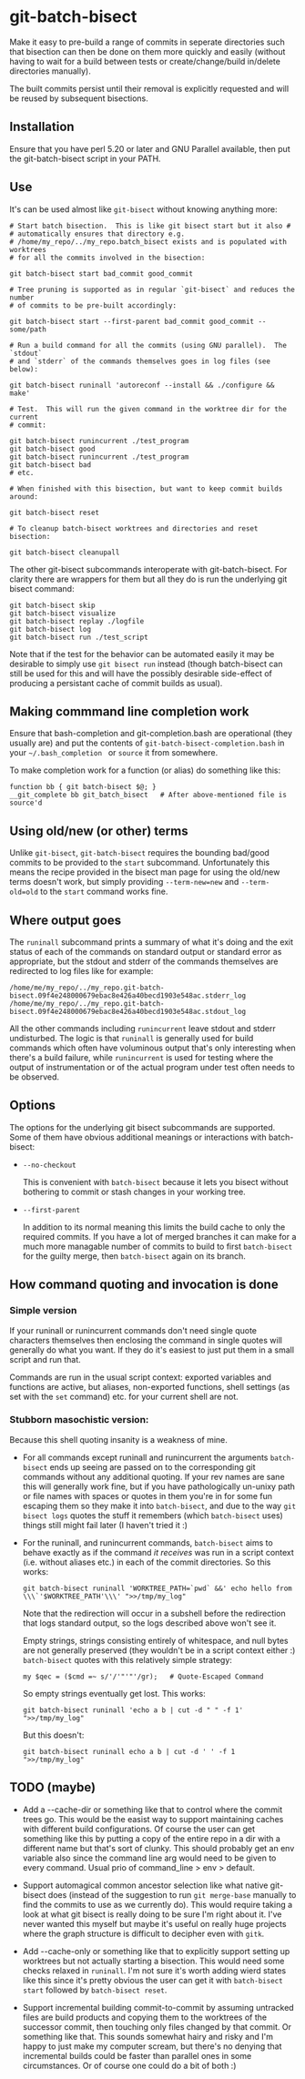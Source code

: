 
# git-batch-bisect

Make it easy to pre-build a range of commits in seperate directories such that
bisection can then be done on them more quickly and easily (without having to
wait for a build between tests or create/change/build in/delete directories
manually).

The built commits persist until their removal is explicitly requested and will
be reused by subsequent bisections.

## Installation

Ensure that you have perl 5.20 or later and GNU Parallel available, then put
the git-batch-bisect script in your PATH.

## Use

It's can be used almost like `git-bisect` without knowing anything more:

```
# Start batch bisection.  This is like git bisect start but it also #
# automatically ensures that directory e.g.
# /home/my_repo/../my_repo.batch_bisect exists and is populated with worktrees
# for all the commits involved in the bisection:

git batch-bisect start bad_commit good_commit

# Tree pruning is supported as in regular `git-bisect` and reduces the number
# of commits to be pre-built accordingly:

git batch-bisect start --first-parent bad_commit good_commit -- some/path

# Run a build command for all the commits (using GNU parallel).  The `stdout`
# and `stderr` of the commands themselves goes in log files (see below):

git batch-bisect runinall 'autoreconf --install && ./configure && make'

# Test.  This will run the given command in the worktree dir for the current
# commit:

git batch-bisect runincurrent ./test_program
git batch-bisect good
git batch-bisect runincurrent ./test_program
git batch-bisect bad
# etc.

# When finished with this bisection, but want to keep commit builds around:

git batch-bisect reset

# To cleanup batch-bisect worktrees and directories and reset bisection:

git batch-bisect cleanupall
```

The other git-bisect subcommands interoperate with git-batch-bisect.  For
clarity there are wrappers for them but all they do is run the underlying git
bisect command:

```
git batch-bisect skip
git batch-bisect visualize
git batch-bisect replay ./logfile
git batch-bisect log
git batch-bisect run ./test_script
```

Note that if the test for the behavior can be automated easily it may be
desirable to simply use `git bisect run` instead (though batch-bisect can still
be used for this and will have the possibly desirable side-effect of producing
a persistant cache of commit builds as usual).

## Making commmand line completion work

Ensure that bash-completion and git-completion.bash are operational (they
usually are) and put the contents of `git-batch-bisect-completion.bash` in your
`~/.bash_completion ` or `source` it from somewhere.

To make completion work for a function (or alias) do something like this:

```
function bb { git batch-bisect $@; }
__git_complete bb git_batch_bisect   # After above-mentioned file is source'd
```

## Using old/new (or other) terms

Unlike `git-bisect`, `git-batch-bisect` requires the bounding bad/good
commits to be provided to the `start` subcommand.  Unfortunately this means
the recipe provided in the bisect man page for using the old/new terms
doesn't work, but simply providing `--term-new=new` and `--term-old=old` to
the `start` command works fine.


## Where output goes

<!-- FIXXME: modify this to cover runinrange if it ever gets added -->

The `runinall` subcommand prints a summary of what it's doing and the exit
status of each of the commands on standard output or standard error as
appropriate, but the stdout and stderr of the commands themselves are
redirected to log files like for example:

```
/home/me/my_repo/../my_repo.git-batch-bisect.09f4e248000679ebac8e426a40becd1903e548ac.stderr_log
/home/me/my_repo/../my_repo.git-batch-bisect.09f4e248000679ebac8e426a40becd1903e548ac.stdout_log
```

All the other commands including `runincurrent` leave stdout and stderr
undisturbed.  The logic is that `runinall` is generally used for build commands
which often have voluminous output that's only interesting when there's a build
failure, while `runincurrent` is used for testing where the output of
instrumentation or of the actual program under test often needs to be observed.

## Options

The options for the underlying git bisect subcommands are supported.  Some of
them have obvious additional meanings or interactions with batch-bisect:

- `--no-checkout`

    This is convenient with `batch-bisect` because it lets you bisect without
    bothering to commit or stash changes in your working tree.

- `--first-parent`

    In addition to its normal meaning this limits the build cache to only the
    required commits.  If you have a lot of merged branches it can make for a
    much more managable number of commits to build to first `batch-bisect` for
    the guilty merge, then `batch-bisect` again on its branch.

## How command quoting and invocation is done

### Simple version

If your runinall or runincurrent commands don't need single quote characters
themselves then enclosing the command in single quotes will generally do what
you want.  If they do it's easiest to just put them in a small script and run
that.

Commands are run in the usual script context: exported variables and functions
are active, but aliases, non-exported functions, shell settings (as set with
the `set` command) etc. for your current shell are not.

### Stubborn masochistic version:

Because this shell quoting insanity is a weakness of mine.

<!-- FIXXME: modify this to cover runinrange if it ever gets added -->
- For all commands except runinall and runincurrent the arguments
`batch-bisect` ends up seeing are passed on to the corresponding git commands
without any additional quoting.  If your rev names are sane this will generally
work fine, but if you have pathologically un-unixy path or file names with
spaces or quotes in them you're in for some fun escaping them so they make it
into `batch-bisect`, and due to the way `git bisect logs` quotes the stuff
it remembers (which `batch-bisect` uses) things still might fail later (I
haven't tried it :)

<!-- FIXME: would be nice to fix the garbage formatting where the first paragraph of a bullet point is not indented but subsequent ones need to be, probably by indending first I guess -->

<!-- FIXXME: modify this to cover runinrange if it ever gets added -->
- For the runinall, and runincurrent commands, `batch-bisect` aims to behave
exactly as if the command *it receives* was run in a script context (i.e.
without aliases etc.) in each of the commit directories.  So this works:

    ```
    git batch-bisect runinall 'WORKTREE_PATH=`pwd` &&' echo hello from \\\`'$WORKTREE_PATH'\\\' ">>/tmp/my_log"
    ```

    Note that the redirection will occur in a subshell before the redirection
    that logs standard output, so the logs described above won't see it.

    Empty strings, strings consisting entirely of whitespace, and null bytes
    are not generally preserved (they wouldn't be in a script context either :)
    `batch-bisect` quotes with this relatively simple strategy:

    ```
    my $qec = ($cmd =~ s/'/'"'"'/gr);   # Quote-Escaped Command
    ```

    So empty strings eventually get lost.  This works:

    ```
    git batch-bisect runinall 'echo a b | cut -d " " -f 1'  ">>/tmp/my_log"
    ```

    But this doesn't:

    ```
    git batch-bisect runinall echo a b | cut -d ' ' -f 1  ">>/tmp/my_log"
    ```

## TODO (maybe)

- Add a --cache-dir or something like that to control where the commit trees
go.  This would be the easist way to support maintaining caches with different
build configurations.  Of course the user can get something like this by putting a copy of the entire repo in a dir with a different name but that's sort of clunky.  This should probably get an env variable also since the command line arg would need to be given to every command.  Usual prio of command_line > env > default.

- Support automagical common ancestor selection like what native git-bisect
does (instead of the suggestion to run `git merge-base` manually to find the
commits to use as we currently do).  This would require taking a look at what
git bisect is really doing to be sure I'm right about it.  I've never
wanted this myself but maybe it's useful on really huge projects where the
graph structure is difficult to decipher even with `gitk`.

- Add --cache-only or something like that to explicitly support setting up
worktrees but not actually starting a bisection.  This would need some checks
relaxed in `runinall`.  I'm not sure it's worth adding wierd states like
this since it's pretty obvious the user can get it with `batch-bisect start`
followed by `batch-bisect reset`.

- Support incremental building commit-to-commit by assuming untracked files are
build products and copying them to the worktrees of the successor commit, then
touching only files changed by that commit.  Or something like that.  This
sounds somewhat hairy and risky and I'm happy to just make my computer scream,
but there's no denying that incremental builds could be faster than parallel
ones in some circumstances.  Or of course one could do a bit of both :)
